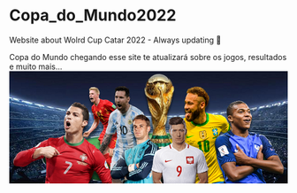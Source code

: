 # Copa_do_Mundo2022
Website about Wolrd Cup Catar 2022 - Always updating 🚧 

Copa do Mundo chegando esse site te atualizará sobre os jogos, resultados e muito mais...
![alt text](https://github.com/Raquelsc05/Copa_do_Mundo2022/blob/1727e9e76c3198482a0ef50809589e28e0c9e143/images/Capawfc22%20-%20Copia%20-%20Copia.png)

